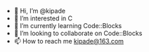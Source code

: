 - 👋 Hi, I’m @kipade
- 👀 I’m interested in C
- 🌱 I’m currently learning Code::Blocks
- 💞️ I’m looking to collaborate on Code::Blocks
- 📫 How to reach me kipade@163.com

<!---
kipade/kipade is a ✨ special ✨ repository because its `README.md` (this file) appears on your GitHub profile.
You can click the Preview link to take a look at your changes.
--->
